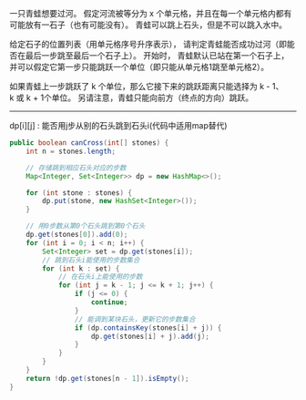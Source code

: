 一只青蛙想要过河。 假定河流被等分为 x 个单元格，并且在每一个单元格内都有可能放有一石子（也有可能没有）。 青蛙可以跳上石头，但是不可以跳入水中。

给定石子的位置列表（用单元格序号升序表示）， 请判定青蛙能否成功过河（即能否在最后一步跳至最后一个石子上）。 开始时， 青蛙默认已站在第一个石子上，并可以假定它第一步只能跳跃一个单位（即只能从单元格1跳至单元格2）。

如果青蛙上一步跳跃了 k 个单位，那么它接下来的跳跃距离只能选择为 k - 1、k 或 k + 1个单位。 另请注意，青蛙只能向前方（终点的方向）跳跃。

***

dp[i][j] : 能否用j步从别的石头跳到石头i(代码中适用map替代)

```Java
public boolean canCross(int[] stones) {
    int n = stones.length;

    // 存储跳到相应石头对应的步数
    Map<Integer, Set<Integer>> dp = new HashMap<>();

    for (int stone : stones) {
        dp.put(stone, new HashSet<Integer>());
    }

    // 用0步数从第0个石头跳到第0个石头
    dp.get(stones[0]).add(0);
    for (int i = 0; i < n; i++) {
        Set<Integer> set = dp.get(stones[i]);
        // 跳到石头i能使用的步数集合
        for (int k : set) {
            // 在石头i上能使用的步数
            for (int j = k - 1; j <= k + 1; j++) {
                if (j <= 0) {
                    continue;
                }
                // 能调到某块石头，更新它的步数集合
                if (dp.containsKey(stones[i] + j)) {
                    dp.get(stones[i] + j).add(j);
                }
            }
        }
    }
    return !dp.get(stones[n - 1]).isEmpty();
}
```